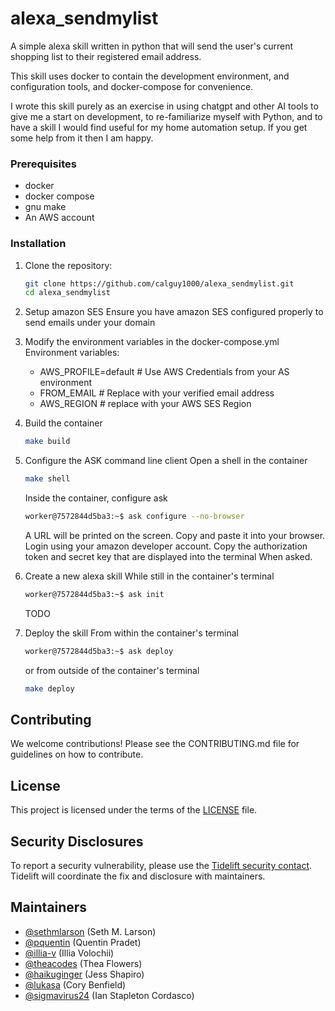 # alexa_sendmylist
A simple alexa skill written in python that will send the user's current shopping list to their registered email address.

This skill uses docker to contain the development environment, and configuration tools, and docker-compose for convenience.

I wrote this skill purely as an exercise in using chatgpt and other AI tools to give me a start on development, to re-familiarize myself with Python, and to have a skill I would find useful for my home automation setup.  If you get some help from it then I am happy.

### Prerequisites
- docker
- docker compose
- gnu make
- An AWS account

### Installation
1. Clone the repository:
    ```sh
    git clone https://github.com/calguy1000/alexa_sendmylist.git
    cd alexa_sendmylist
    ```
1. Setup amazon SES
    Ensure you have amazon SES configured properly to send emails under your domain

1. Modify the environment variables in the docker-compose.yml
    Environment variables:
    - AWS_PROFILE=default # Use AWS Credentials from your AS environment
    - FROM_EMAIL # Replace with your verified email address
    - AWS_REGION # replace with your AWS SES Region

1. Build the container
    ```sh
    make build
    ```
1. Configure the ASK command line client
    Open a shell in the container
    ```sh
    make shell
    ```
    Inside the container, configure ask
    ```sh
    worker@7572844d5ba3:~$ ask configure --no-browser
    ```
    A URL will be printed on the screen.  Copy and paste it into your browser. Login using your amazon developer account.  Copy the authorization token and secret key that are displayed into the terminal When asked.

1. Create a new alexa skill
   While still in the container's terminal
    ```sh
    worker@7572844d5ba3:~$ ask init
    ```
    TODO

1.  Deploy the skill
    From within the container's terminal
    ```sh
    worker@7572844d5ba3:~$ ask deploy
    ```
    or from outside of the container's terminal
    ```sh
    make deploy
    ```

## Contributing

We welcome contributions! Please see the CONTRIBUTING.md file for guidelines on how to contribute.

## License

This project is licensed under the terms of the [LICENSE](http://_vscodecontentref_/3) file.

## Security Disclosures

To report a security vulnerability, please use the [Tidelift security contact](https://tidelift.com/security). Tidelift will coordinate the fix and disclosure with maintainers.

## Maintainers

- [@sethmlarson](https://github.com/sethmlarson) (Seth M. Larson)
- [@pquentin](https://github.com/pquentin) (Quentin Pradet)
- [@illia-v](https://github.com/illia-v) (Illia Volochii)
- [@theacodes](https://github.com/theacodes) (Thea Flowers)
- [@haikuginger](https://github.com/haikuginger) (Jess Shapiro)
- [@lukasa](https://github.com/lukasa) (Cory Benfield)
- [@sigmavirus24](https://github.com/sigmavirus24) (Ian Stapleton Cordasco)